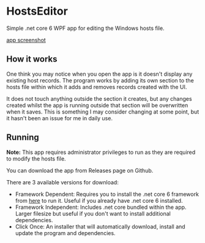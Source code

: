 # HostsEditor
Simple .net core 6 WPF app for editing the Windows hosts file.

[app screenshot](https://user-images.githubusercontent.com/845115/191452507-bd0b33a6-14dd-4d6a-a698-6822a66275ce.png)

## How it works
One think you may notice when you open the app is it doesn't display any existing host records.
The program works by adding its own section to the hosts file within which it adds and removes records created with the UI.

It does not touch anything outside the section it creates, but any changes created whilst the app is running outside that section will be overwritten when it saves.
This is something I may consider changing at some point, but it hasn't been an issue for me in daily use.

## Running
**Note:** This app requires administrator privileges to run as they are required to modify the hosts file.

You can download the app from Releases page on Github. 

There are 3 available versions for download:

* Framework Dependent: Requires you to install the .net core 6 framework from [here](https://dotnet.microsoft.com/en-us/download/dotnet/6.0) to run it. Useful if you already have .net core 6 installed.
* Framework Independent: Includes .net core bundled within the app. Larger filesize but useful if you don't want to install additional dependencies.
* Click Once: An installer that will automatically download, install and update the program and dependencies. 